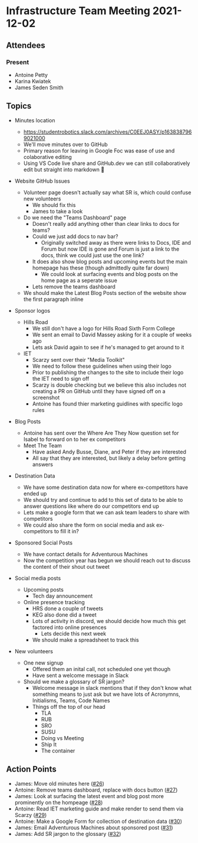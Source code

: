 # Infrastructure Team Meeting 2021-12-02

## Attendees

### Present

- Antoine Petty
- Karina Kwiatek
- James Seden Smith

## Topics

- Minutes location
    - https://studentrobotics.slack.com/archives/C0EEJ0ASY/p1638387969021000
    - We'll move minutes over to GitHub
    - Primary reason for leaving in Google Foc was ease of use and colaborative editing
    - Using VS Code live share and GitHub.dev we can still collaboratively edit but straight into markdown :tada:

- Website GitHub Issues
    - Volunteer page doesn't actually say what SR is, which could confuse new volunteers
        - We should fix this
        - James to take a look
    - Do we need the "Teams Dashboard" page
        - Doesn't really add anything other than clear links to docs for teams?
        - Could we just add docs to nav bar?
            - Originally switched away as there were links to Docs, IDE and Forum but now IDE is gone and Forum is just a link to the docs, think we could just use the one link?
        - It does also show blog posts and upcoming events but the main homepage has these (though admittedly quite far down)
            - We could look at surfacing events and blog posts on the home page as a seperate issue
        - Lets remove the teams dashboard
    - We should make the Latest Blog Posts section of the website show the first paragraph inline

- Sponsor logos
    - Hills Road
        - We still don't have a logo for Hills Road Sixth Form College
        - We sent an email to David Massey asking for it a couple of weeks ago
        - Lets ask David again to see if he's managed to get around to it
    - IET
        - Scarzy sent over their "Media Toolkit"
        - We need to follow these guidelines when using their logo
        - Prior to publishing the changes to the site to include their logo the IET need to sign off
        - Scarzy is double checking but we believe this also includes not creating a PR on GitHub until they have signed off on a screenshot
        - Antoine has found thier marketing guidlines with specific logo rules

- Blog Posts
    - Antoine has sent over the Where Are They Now question set for Isabel to forward on to her ex competitors
    - Meet The Team
        - Have asked Andy Busse, Diane, and Peter if they are interested
        - All say that they are interested, but likely a delay before getting answers

- Destination Data
    - We have some destination data now for where ex-competitors have ended up
    - We should try and continue to add to this set of data to be able to answer questions like where do our competitors end up
    - Lets make a google form that we can ask team leaders to share with competitors
    - We could also share the form on social media and ask ex-competitors to fill it in?

- Sponsored Social Posts
    - We have contact details for Adventurous Machines
    - Now the competition year has begun we should reach out to discuss the content of their shout out tweet

- Social media posts
    - Upcoming posts
         - Tech day announcement
    - Online presence tracking
        - HRS done a couple of tweets
        - KEG also done did a tweet
        - Lots of activity in discord, we should decide how much this get factored into online presences
            - Lets decide this next week
        - We should make a spreadsheet to track this

- New volunteers
    - One new signup
        - Offered them an inital call, not scheduled one yet though
        - Have sent a welcome message in Slack
    - Should we make a glossary of SR jargon?
        - Welcome message in slack mentions that if they don't know what something means to just ask but we have lots of Acronymns, Initialisms, Teams, Code Names
        - Things off the top of our head
            - TLA
            - RUB
            - SRO
            - SUSU
            - Doing vs Meeting
            - Ship It
            - The container

## Action Points

- James: Move old minutes here ([#26](https://github.com/srobo/marketing-team-minutes/issues/26))
- Antoine: Remove teams dashboard, replace with docs button ([#27](https://github.com/srobo/marketing-team-minutes/issues/27))
- James: Look at surfacing the latest event and blog post more prominently on the hompeage ([#28](https://github.com/srobo/marketing-team-minutes/issues/28))
- Antoine: Read IET marketing guide and make render to send them via Scarzy ([#29](https://github.com/srobo/marketing-team-minutes/issues/29))
- Antoine: Make a Google Form for collection of destination data ([#30](https://github.com/srobo/marketing-team-minutes/issues/30))
- James: Email Adventurous Machines about sponsored post ([#31](https://github.com/srobo/marketing-team-minutes/issues/31))
- James: Add SR jargon to the glossary ([#32](https://github.com/srobo/marketing-team-minutes/issues/32))
